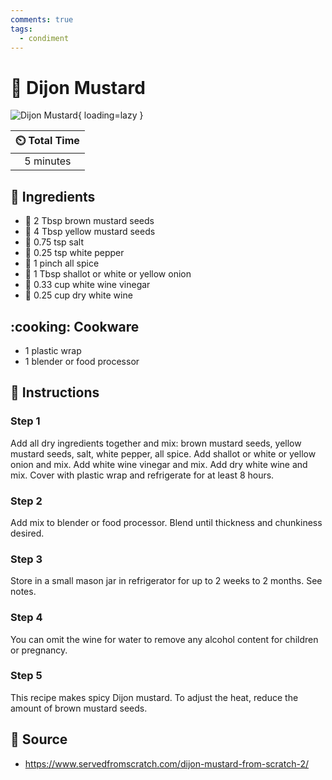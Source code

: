 ```yaml
---
comments: true
tags:
  - condiment
---
```

# :hotdog: Dijon Mustard

![Dijon Mustard](../assets/images/dijon-mustard.jpg){ loading=lazy }

| :timer_clock: Total Time |
|:-----------------------: |
| 5 minutes |

## :salt: Ingredients

- :hotdog: 2 Tbsp brown mustard seeds
- :hotdog: 4 Tbsp yellow mustard seeds
- :salt: 0.75 tsp salt
- :salt: 0.25 tsp white pepper
- :salt: 1 pinch all spice
- :onion: 1 Tbsp shallot or white or yellow onion
- :sake: 0.33 cup white wine vinegar
- :wine_glass: 0.25 cup dry white wine

## :cooking: Cookware

- 1 plastic wrap
- 1 blender or food processor

## :pencil: Instructions

### Step 1

Add all dry ingredients together and mix: brown mustard seeds, yellow mustard seeds, salt, white pepper, all spice. Add
shallot or white or yellow onion and mix. Add white wine vinegar and mix. Add dry white wine and mix. Cover with plastic
wrap and refrigerate for at least 8 hours.

### Step 2

Add mix to blender or food processor. Blend until thickness and chunkiness desired.

### Step 3

Store in a small mason jar in refrigerator for up to 2 weeks to 2 months. See notes.

### Step 4

You can omit the wine for water to remove any alcohol content for children or pregnancy.

### Step 5

This recipe makes spicy Dijon mustard. To adjust the heat, reduce the amount of brown mustard seeds.

## :link: Source

- <https://www.servedfromscratch.com/dijon-mustard-from-scratch-2/>
